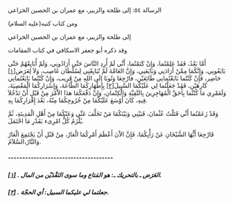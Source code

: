   الرسالة  ٥٤: إلى طلحة والزبير، مع عمران بن الحصين الخزاعي	

ومن كتاب كتبه(عليه السلام)

إلى طلحة والزبير، مع عمران بن الحصين الخزاعي

وقد ذكره أبو جعفر الاسكافي في كتاب المقامات

أَمَّا بَعْدُ، فَقَدْ عَلِمْتُما، وَإِنْ كَتَمْتُما، أَنِّي لَمْ أُرِدِ النَّاسَ حَتَّى أَرَادُونِي، وَلَمْ أُبَايِعْهُمْ حَتَّى  بَايَعُونِي، وَإِنَّكُمَا مِمَّنْ أَرَادَنِي وَبَايَعَنِي، وَإِنَّ  العَامَّةَ لَمْ تُبَايِعْنِي لِسُلْطَان غَاصِب، وَلاَ لِعَرَض[[١\]](https://arabic.balaghah.net/node/782#_ftn1) حَاضِر، فَإِنْ كُنْتُما بَايَعْتُمانِي طَائِعَيْنِ، فارْجِعَا وَتُوبَا  إِلَى اللهِ مِنْ قَرِيب، وَإِنْ كُنْتُما بَايَعْتُمانِي كَارِهَيْنِ،  فَقَدْ جَعَلْتُما لِي عَلَيْكُمَا السَّبِيلَ[[٢\]](https://arabic.balaghah.net/node/782#_ftn2) بِإِظْهَارِكُمَا الطَّاعَةَ، وَإِسْرَارِكُمَا الْمَعْصِيَةَ،  وَلَعَمْرِي مَا كُنْتُما بِأَحَقِّ الْمُهَاجِرِينَ بِالتَّقِيَّةِ  وَالْكِتْمانِ، وَإِنَّ دَفْعَكُمَا هذَا الاَْمْرَ مِنْ قَبْلِ أَنْ  تَدْخُلاَ فِيهِ، كَانَ أَوْسَعَ عَلَيْكُمَا مِنْ خُرُوجِكُمَا مِنْهُ،  بَعْدَ إِقْرَارِكُمَا بِهِ.

وَقَدْ زَعَمْتُما أَنِّي قَتَلْتُ عُثْمانَ، فَبَيْنِي  وَبَيْنَكُمَا مَنْ تَخَلَّفَ عَنِّي وَعَنْكُمَا مِنْ أَهْلِ  الْمَدِينَةِ، ثُمَّ يُلْزَمُ كُلُّ امْرِىء بَقَدْرِ مَا احْتَمَلَ.

فَارْجِعَا أَيُّهَا الشَّيْخَانِ عَنْ رَأْيِكُمَا، فَإِنَّ  الاْنَ أَعْظَمَ أَمْرِكُمَا الْعَارُ، مِنْ قَبْلِ أَنْ يَجْتَمِعَ  الْعَارُ وَالنَّارُ،السَّلاَمُ.

##### -------------------------------------

##### [[١\]](https://arabic.balaghah.net/node/782#_ftnref1) . العَرَض ـ بالتحريك ـ: هو المَتاع وما سوى النَقْدَيْن من المال.

##### [[٢\]](https://arabic.balaghah.net/node/782#_ftnref2) . جعلتما لي عليكما السبيل: أي الحجّة. 
